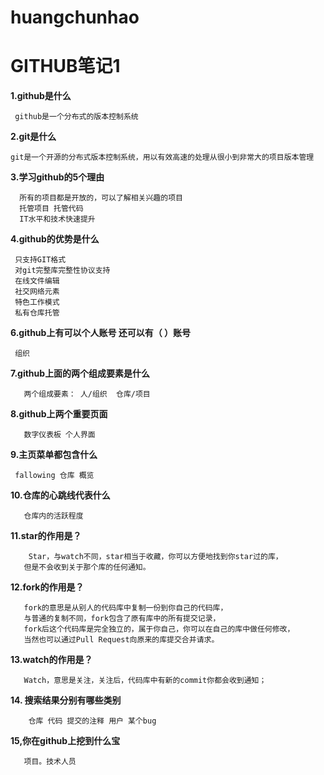 # huangchunhao
# GITHUB笔记1

**1.github是什么**  
  
     github是一个分布式的版本控制系统  
       
**2.git是什么**  
  
    git是一个开源的分布式版本控制系统，用以有效高速的处理从很小到非常大的项目版本管理  
      
**3.学习github的5个理由**  
  
      所有的项目都是开放的，可以了解相关兴趣的项目  
      托管项目 托管代码  
      IT水平和技术快速提升  
        
**4.github的优势是什么**  
  
     只支持GIT格式  
     对git完整库完整性协议支持  
     在线文件编辑  
     社交网络元素  
     特色工作模式  
     私有仓库托管  
       
**6.github上有可以个人账号 还可以有（ ）账号**  
  
     组织  
       
**7.github上面的两个组成要素是什么**  
  
       两个组成要素： 人/组织  仓库/项目  
         
**8.github上两个重要页面**  
  
       数字仪表板 个人界面  
  
**9.主页菜单都包含什么**  
  
     fallowing 仓库 概览  
       
**10.仓库的心跳线代表什么**  
  
       仓库内的活跃程度  
         
**11.star的作用是？**
  
        Star，与watch不同，star相当于收藏，你可以方便地找到你star过的库，
       但是不会收到关于那个库的任何通知。
         
**12.fork的作用是？**
  
       fork的意思是从别人的代码库中复制一份到你自己的代码库，
       与普通的复制不同，fork包含了原有库中的所有提交记录，
       fork后这个代码库是完全独立的，属于你自己，你可以在自己的库中做任何修改，
       当然也可以通过Pull Request向原来的库提交合并请求。
         
**13.watch的作用是？**
  
       Watch，意思是关注，关注后，代码库中有新的commit你都会收到通知；
         
**14. 搜索结果分别有哪些类别**  

        仓库 代码 提交的注释 用户 某个bug 
          
**15,你在github上挖到什么宝**  
  
       项目。技术人员
       


  
